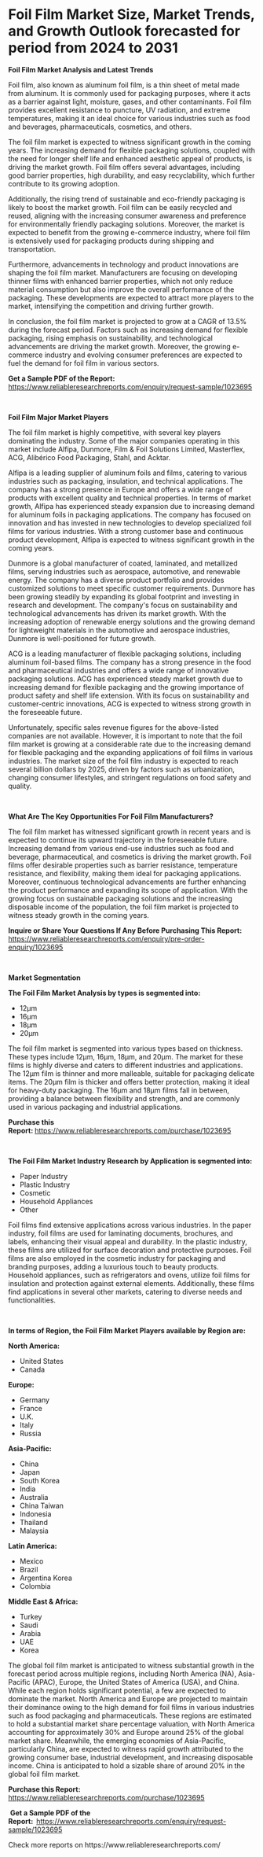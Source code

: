 <p><h1>Foil Film Market Size, Market Trends, and Growth Outlook forecasted for period from 2024 to 2031</h1></p><p><strong>Foil Film Market Analysis and Latest Trends</strong></p>
<p><p>Foil film, also known as aluminum foil film, is a thin sheet of metal made from aluminum. It is commonly used for packaging purposes, where it acts as a barrier against light, moisture, gases, and other contaminants. Foil film provides excellent resistance to puncture, UV radiation, and extreme temperatures, making it an ideal choice for various industries such as food and beverages, pharmaceuticals, cosmetics, and others.</p><p>The foil film market is expected to witness significant growth in the coming years. The increasing demand for flexible packaging solutions, coupled with the need for longer shelf life and enhanced aesthetic appeal of products, is driving the market growth. Foil film offers several advantages, including good barrier properties, high durability, and easy recyclability, which further contribute to its growing adoption.</p><p>Additionally, the rising trend of sustainable and eco-friendly packaging is likely to boost the market growth. Foil film can be easily recycled and reused, aligning with the increasing consumer awareness and preference for environmentally friendly packaging solutions. Moreover, the market is expected to benefit from the growing e-commerce industry, where foil film is extensively used for packaging products during shipping and transportation.</p><p>Furthermore, advancements in technology and product innovations are shaping the foil film market. Manufacturers are focusing on developing thinner films with enhanced barrier properties, which not only reduce material consumption but also improve the overall performance of the packaging. These developments are expected to attract more players to the market, intensifying the competition and driving further growth.</p><p>In conclusion, the foil film market is projected to grow at a CAGR of 13.5% during the forecast period. Factors such as increasing demand for flexible packaging, rising emphasis on sustainability, and technological advancements are driving the market growth. Moreover, the growing e-commerce industry and evolving consumer preferences are expected to fuel the demand for foil film in various sectors.</p></p>
<p><strong>Get a Sample PDF of the Report:&nbsp;</strong> <a href="https://www.reliableresearchreports.com/enquiry/request-sample/1023695">https://www.reliableresearchreports.com/enquiry/request-sample/1023695</a></p>
<p>&nbsp;</p>
<p><strong>Foil Film Major Market Players</strong></p>
<p><p>The foil film market is highly competitive, with several key players dominating the industry. Some of the major companies operating in this market include Alfipa, Dunmore, Film & Foil Solutions Limited, Masterflex, ACG, Alibérico Food Packaging, Stahl, and Acktar.</p><p>Alfipa is a leading supplier of aluminum foils and films, catering to various industries such as packaging, insulation, and technical applications. The company has a strong presence in Europe and offers a wide range of products with excellent quality and technical properties. In terms of market growth, Alfipa has experienced steady expansion due to increasing demand for aluminum foils in packaging applications. The company has focused on innovation and has invested in new technologies to develop specialized foil films for various industries. With a strong customer base and continuous product development, Alfipa is expected to witness significant growth in the coming years.</p><p>Dunmore is a global manufacturer of coated, laminated, and metallized films, serving industries such as aerospace, automotive, and renewable energy. The company has a diverse product portfolio and provides customized solutions to meet specific customer requirements. Dunmore has been growing steadily by expanding its global footprint and investing in research and development. The company's focus on sustainability and technological advancements has driven its market growth. With the increasing adoption of renewable energy solutions and the growing demand for lightweight materials in the automotive and aerospace industries, Dunmore is well-positioned for future growth.</p><p>ACG is a leading manufacturer of flexible packaging solutions, including aluminum foil-based films. The company has a strong presence in the food and pharmaceutical industries and offers a wide range of innovative packaging solutions. ACG has experienced steady market growth due to increasing demand for flexible packaging and the growing importance of product safety and shelf life extension. With its focus on sustainability and customer-centric innovations, ACG is expected to witness strong growth in the foreseeable future.</p><p>Unfortunately, specific sales revenue figures for the above-listed companies are not available. However, it is important to note that the foil film market is growing at a considerable rate due to the increasing demand for flexible packaging and the expanding applications of foil films in various industries. The market size of the foil film industry is expected to reach several billion dollars by 2025, driven by factors such as urbanization, changing consumer lifestyles, and stringent regulations on food safety and quality.</p></p>
<p>&nbsp;</p>
<p><strong>What Are The Key Opportunities For Foil Film Manufacturers?</strong></p>
<p><p>The foil film market has witnessed significant growth in recent years and is expected to continue its upward trajectory in the foreseeable future. Increasing demand from various end-use industries such as food and beverage, pharmaceutical, and cosmetics is driving the market growth. Foil films offer desirable properties such as barrier resistance, temperature resistance, and flexibility, making them ideal for packaging applications. Moreover, continuous technological advancements are further enhancing the product performance and expanding its scope of application. With the growing focus on sustainable packaging solutions and the increasing disposable income of the population, the foil film market is projected to witness steady growth in the coming years.</p></p>
<p><strong>Inquire or Share Your Questions If Any Before Purchasing This Report:</strong> <a href="https://www.reliableresearchreports.com/enquiry/pre-order-enquiry/1023695">https://www.reliableresearchreports.com/enquiry/pre-order-enquiry/1023695</a></p>
<p>&nbsp;</p>
<p><strong>Market Segmentation</strong></p>
<p><strong>The Foil Film Market Analysis by types is segmented into:</strong></p>
<p><ul><li>12μm</li><li>16μm</li><li>18μm</li><li>20μm</li></ul></p>
<p><p>The foil film market is segmented into various types based on thickness. These types include 12μm, 16μm, 18μm, and 20μm. The market for these films is highly diverse and caters to different industries and applications. The 12μm film is thinner and more malleable, suitable for packaging delicate items. The 20μm film is thicker and offers better protection, making it ideal for heavy-duty packaging. The 16μm and 18μm films fall in between, providing a balance between flexibility and strength, and are commonly used in various packaging and industrial applications.</p></p>
<p><strong>Purchase this Report:&nbsp;</strong><a href="https://www.reliableresearchreports.com/purchase/1023695">https://www.reliableresearchreports.com/purchase/1023695</a></p>
<p>&nbsp;</p>
<p><strong>The Foil Film Market Industry Research by Application is segmented into:</strong></p>
<p><ul><li>Paper Industry</li><li>Plastic Industry</li><li>Cosmetic</li><li>Household Appliances</li><li>Other</li></ul></p>
<p><p>Foil films find extensive applications across various industries. In the paper industry, foil films are used for laminating documents, brochures, and labels, enhancing their visual appeal and durability. In the plastic industry, these films are utilized for surface decoration and protective purposes. Foil films are also employed in the cosmetic industry for packaging and branding purposes, adding a luxurious touch to beauty products. Household appliances, such as refrigerators and ovens, utilize foil films for insulation and protection against external elements. Additionally, these films find applications in several other markets, catering to diverse needs and functionalities.</p></p>
<p>&nbsp;</p>
<p><strong>In terms of Region, the Foil Film Market Players available by Region are:</strong></p>
<p>
    <p> <strong> North America: </strong>
        <ul>
            <li>United States</li>
            <li>Canada</li>
        </ul>
        </p> 
    <p> <strong> Europe: </strong>
        <ul>
            <li>Germany</li>
            <li>France</li>
            <li>U.K.</li>
            <li>Italy</li>
            <li>Russia</li>
        </ul>
        </p> 
    <p> <strong> Asia-Pacific: </strong>
        <ul>
            <li>China</li>
            <li>Japan</li>
            <li>South Korea</li>
            <li>India</li>
            <li>Australia</li>
            <li>China Taiwan</li>
            <li>Indonesia</li>
            <li>Thailand</li>
            <li>Malaysia</li>
        </ul>
        </p> 
    <p> <strong> Latin America: </strong>
        <ul>
            <li>Mexico</li>
            <li>Brazil</li>
            <li>Argentina Korea</li>
            <li>Colombia</li>
        </ul>
        </p> 
    <p> <strong> Middle East & Africa: </strong>
        <ul>
            <li>Turkey</li>
            <li>Saudi</li>
            <li>Arabia</li>
            <li>UAE</li>
            <li>Korea</li>
        </ul>
    </p>
    </p>
<p><p>The global foil film market is anticipated to witness substantial growth in the forecast period across multiple regions, including North America (NA), Asia-Pacific (APAC), Europe, the United States of America (USA), and China. While each region holds significant potential, a few are expected to dominate the market. North America and Europe are projected to maintain their dominance owing to the high demand for foil films in various industries such as food packaging and pharmaceuticals. These regions are estimated to hold a substantial market share percentage valuation, with North America accounting for approximately 30% and Europe around 25% of the global market share. Meanwhile, the emerging economies of Asia-Pacific, particularly China, are expected to witness rapid growth attributed to the growing consumer base, industrial development, and increasing disposable income. China is anticipated to hold a sizable share of around 20% in the global foil film market.</p></p>
<p><strong>Purchase this Report: </strong><a href="https://www.reliableresearchreports.com/purchase/1023695">https://www.reliableresearchreports.com/purchase/1023695</a></p>
<p>&nbsp;<strong>Get a Sample PDF of the Report:&nbsp;&nbsp;</strong><a href="https://www.reliableresearchreports.com/enquiry/request-sample/1023695">https://www.reliableresearchreports.com/enquiry/request-sample/1023695</a></p>
<p><strong></strong></p>
<p>Check more reports on https://www.reliableresearchreports.com/</p>